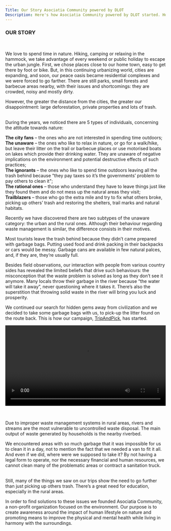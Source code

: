 ```yaml
---
Title: Our Story Asociatia Community powered by DLOT
Description: Here's how Asociatia Community powered by DLOT started. How our hobby has become a way of life and why we decided to found a nonprofit organization.
---
```


### OUR STORY

<br>

We love to spend time in nature. Hiking, camping or relaxing in the hammock, we take advantage of every weekend or public holiday to escape the urban jungle. First, we chose places close to our home town, easy to get there by foot or bike. But, in this continuing urbanizing world, cities are expanding, and soon, our peace oasis became residential complexes and we were forced to go farther. There are still parks, small forests and barbecue areas nearby, with their issues and shortcomings: they are crowded, noisy and mostly dirty.

However, the greater the distance from the cities, the greater our disappointment: large deforestation, private properties and lots of trash.

<v-img lazy-src="https://picsum.photos/id/11/100/60" src="https://community.poweredbydlot.com/wp-content/uploads/2020/07/Community-powered-by-DLOT-Private-proprety.jpg"></v-img>

<v-img lazy-src="https://picsum.photos/id/11/100/60" src="https://community.poweredbydlot.com/wp-content/uploads/2020/07/Community-powered-by-DLOT-deforestation.jpg"></v-img>

<v-img lazy-src="https://picsum.photos/id/11/100/60" src=https://community.poweredbydlot.com/wp-content/uploads/2020/07/Community-powered-by-DLOT-Trash.jpg></v-img>

<br>

<v-lazy :options="{threshold: .5}">
<div>
During the years, we noticed there are 5 types of individuals, concerning the attitude towards nature:

**The city fans** – the ones who are not interested in spending time outdoors;  
**The unaware** – the ones who like to relax in nature, or go for a walk/hike, but leave their litter on the trail or barbecue places or use motorised boats on lakes which provide their drinking water. They are unaware of negative implications on the environment and potential destructive effects of such practices;  
**The ignorants** – the ones who like to spend time outdoors leaving all the trash behind because “they pay taxes so it’s the governments’ problem to pay others to clean it";  
**The rational ones** – those who understand they have to leave things just like they found them and do not mess up the natural areas they visit;  
**Trailblazers** – those who go the extra mile and try to fix what others broke, picking up others’ trash and restoring the shelters, trail marks and natural habitats.

Recently we have discovered there are two subtypes of the unaware category: the urban and the rural ones. Although their behaviour regarding waste management is similar, the difference consists in their motives.

Most tourists leave the trash behind because they didn’t came prepared with garbage bags. Putting used food and drink packing in their backpacks or cars would be messy. Garbage cans are available in few natural palces, and, if they are, they’re usually full.

Besides field observations, our interaction with people from various country sides has revealed the limited beliefs that drive such behaviours: the misconception that the waste problem is solved as long as they don’t see it anymore. Many locals throw their garbage in the river because “the water will take it away”, never questioning where it takes it. There’s also the superstition that throwing solid waste in the river will bring you luck and prosperity.

We continued our search for hidden gems away from civilization and we decided to take some garbage bags with us, to pick-up the litter found on the route back. This is how our campaign, [TripAndPick](https://asociatiacommunity.ro/projects), has started.
</div>
</v-lazy>

<v-lazy :options="{threshold: .5}">
<video controls width="100%" height="auto">
  <source
    src="https://poweredbydlot.com/wp-content/uploads/2020/07/VID_20191027_133137.mp4?_=1"
    type="video/mp4"
  />
</video>
</v-lazy>

<br>

<v-lazy :options="{threshold: .5}">
<div>
<v-img lazy-src="https://picsum.photos/id/11/100/60" src="https://community.poweredbydlot.com/wp-content/uploads/2020/07/Community-powered-by-DLOT-Trip-and-pick-scaled.jpg" ></v-img>

<v-img lazy-src="https://picsum.photos/id/11/100/60" src="https://community.poweredbydlot.com/wp-content/uploads/2020/07/Community-powered-by-DLOT-Trip-and-pick-challenge-scaled.jpg"></v-img>

<br>

Due to improper waste management systems in rural areas, rivers and streams are the most vulnerable to uncontrolled waste disposal. The main output of waste generated by households is the nearby riverbed.

We encountered areas with so much garbage that it was impossible for us to clean it in a day, not to mention the fact that we needed a van to fit it all. And even if we did, where were we supposed to take it? By not having a legal form to operate, nor the necessary financial and human resources, we cannot clean many of the problematic areas or contract a sanitation truck.

<v-img lazy-src="https://picsum.photos/id/11/100/60" src="https://poweredbydlot.com/wp-content/uploads/2020/07/Garbage-in-nature-Community-powered-by-DLOT.jpg"></v-img>

</div>
</v-lazy>

<br>

<v-lazy :options="{threshold: .7}">
<div>
Still, many of the things we saw on our trips show the need to go further than just picking up others trash. There’s a great need for education, especially in the rural areas.

In order to find solutions to these issues we founded Asociatia Community, a non-profit organization focused on the environment. Our purpose is to create awareness around the impact of human lifestyle on nature and promoting means to improve the physical and mental health while living in harmony with the surroundings.

<v-img lazy-src="https://picsum.photos/id/11/100/60" src="https://poweredbydlot.com/wp-content/uploads/2020/07/Dog-picking-up-trash-Community-powered-by-DLOT-scaled.jpg"></v-img>

</div>
</v-lazy>
